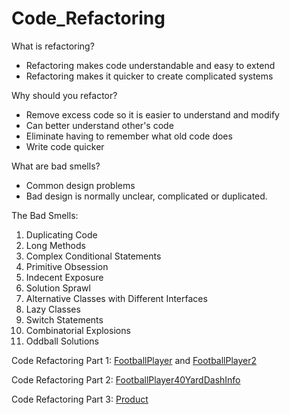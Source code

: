 # Code_Refactoring

What is refactoring?
- Refactoring makes code understandable and easy to extend
- Refactoring makes it quicker to create complicated systems

Why should you refactor?
- Remove excess code so it is easier to understand and modify
- Can better understand other's code
- Eliminate having to remember what old code does
- Write code quicker

What are bad smells?
- Common design problems
- Bad design is normally unclear, complicated or duplicated.

The Bad Smells:
1. Duplicating Code
2. Long Methods
3. Complex Conditional Statements
4. Primitive Obsession
5. Indecent Exposure
6. Solution Sprawl
7. Alternative Classes with Different Interfaces
8. Lazy Classes
9. Switch Statements
10. Combinatorial Explosions
11. Oddball Solutions

Code Refactoring Part 1:
[FootballPlayer](https://github.com/20b2122/Code_Refactoring/blob/main/FootballPlayer.java) and [FootballPlayer2](https://github.com/20b2122/Code_Refactoring/blob/main/FootballPlayer2.java)

Code Refactoring Part 2:
[FootballPlayer40YardDashInfo](https://github.com/20b2122/Code_Refactoring/blob/main/FootballPlayer40YardDashInfo.java)

Code Refactoring Part 3:
[Product](https://github.com/20b2122/Code_Refactoring/blob/main/Product.java)
